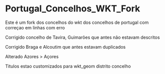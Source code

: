 # Portugal_Concelhos_WKT_Fork
Este é um fork dos concelhos do wkt dos concelhos de portugal com correçao em linhas com erro


Corrigido concelho de Tavira, Guimarões que antes não estavam descritos

Corrigido Braga e Alcoutim que antes estavam duplicados

Alterado Azores > Açores

Titulos estao customizados para wkt_geom	distrito	concelho
